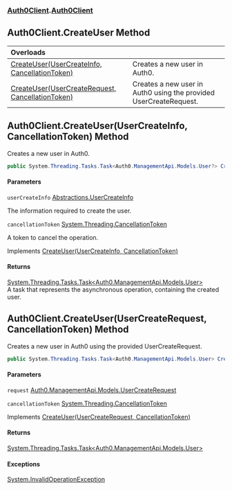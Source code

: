 ### [Auth0Client](../index.md 'Auth0Client').[Auth0Client](index.md 'Auth0Client\.Auth0Client')

## Auth0Client\.CreateUser Method

| Overloads | |
| :--- | :--- |
| [CreateUser\(UserCreateInfo, CancellationToken\)](CreateUser.md#global__Auth0Client.Auth0Client.CreateUser(Abstractions.UserCreateInfo,System.Threading.CancellationToken) 'global::Auth0Client\.Auth0Client\.CreateUser\(Abstractions\.UserCreateInfo, System\.Threading\.CancellationToken\)') | Creates a new user in Auth0\. |
| [CreateUser\(UserCreateRequest, CancellationToken\)](CreateUser.md#global__Auth0Client.Auth0Client.CreateUser(Auth0.ManagementApi.Models.UserCreateRequest,System.Threading.CancellationToken) 'global::Auth0Client\.Auth0Client\.CreateUser\(Auth0\.ManagementApi\.Models\.UserCreateRequest, System\.Threading\.CancellationToken\)') | Creates a new user in Auth0 using the provided UserCreateRequest\. |

<a name='global__Auth0Client.Auth0Client.CreateUser(Abstractions.UserCreateInfo,System.Threading.CancellationToken)'></a>

## Auth0Client\.CreateUser\(UserCreateInfo, CancellationToken\) Method

Creates a new user in Auth0\.

```csharp
public System.Threading.Tasks.Task<Auth0.ManagementApi.Models.User?> CreateUser(Abstractions.UserCreateInfo userCreateInfo, System.Threading.CancellationToken cancellationToken);
```
#### Parameters

<a name='global__Auth0Client.Auth0Client.CreateUser(Abstractions.UserCreateInfo,System.Threading.CancellationToken).userCreateInfo'></a>

`userCreateInfo` [Abstractions\.UserCreateInfo](https://learn.microsoft.com/en-us/dotnet/api/abstractions.usercreateinfo 'Abstractions\.UserCreateInfo')

The information required to create the user\.

<a name='global__Auth0Client.Auth0Client.CreateUser(Abstractions.UserCreateInfo,System.Threading.CancellationToken).cancellationToken'></a>

`cancellationToken` [System\.Threading\.CancellationToken](https://learn.microsoft.com/en-us/dotnet/api/system.threading.cancellationtoken 'System\.Threading\.CancellationToken')

A token to cancel the operation\.

Implements [CreateUser\(UserCreateInfo, CancellationToken\)](https://learn.microsoft.com/en-us/dotnet/api/abstractions.iuserservice.createuser#abstractions-iuserservice-createuser(abstractions-usercreateinfo-system-threading-cancellationtoken) 'Abstractions\.IUserService\.CreateUser\(Abstractions\.UserCreateInfo,System\.Threading\.CancellationToken\)')

#### Returns
[System\.Threading\.Tasks\.Task&lt;](https://learn.microsoft.com/en-us/dotnet/api/system.threading.tasks.task-1 'System\.Threading\.Tasks\.Task\`1')[Auth0\.ManagementApi\.Models\.User](https://learn.microsoft.com/en-us/dotnet/api/auth0.managementapi.models.user 'Auth0\.ManagementApi\.Models\.User')[&gt;](https://learn.microsoft.com/en-us/dotnet/api/system.threading.tasks.task-1 'System\.Threading\.Tasks\.Task\`1')  
A task that represents the asynchronous operation, containing the created user\.

<a name='global__Auth0Client.Auth0Client.CreateUser(Auth0.ManagementApi.Models.UserCreateRequest,System.Threading.CancellationToken)'></a>

## Auth0Client\.CreateUser\(UserCreateRequest, CancellationToken\) Method

Creates a new user in Auth0 using the provided UserCreateRequest\.

```csharp
public System.Threading.Tasks.Task<Auth0.ManagementApi.Models.User> CreateUser(Auth0.ManagementApi.Models.UserCreateRequest request, System.Threading.CancellationToken cancellationToken);
```
#### Parameters

<a name='global__Auth0Client.Auth0Client.CreateUser(Auth0.ManagementApi.Models.UserCreateRequest,System.Threading.CancellationToken).request'></a>

`request` [Auth0\.ManagementApi\.Models\.UserCreateRequest](https://learn.microsoft.com/en-us/dotnet/api/auth0.managementapi.models.usercreaterequest 'Auth0\.ManagementApi\.Models\.UserCreateRequest')

<a name='global__Auth0Client.Auth0Client.CreateUser(Auth0.ManagementApi.Models.UserCreateRequest,System.Threading.CancellationToken).cancellationToken'></a>

`cancellationToken` [System\.Threading\.CancellationToken](https://learn.microsoft.com/en-us/dotnet/api/system.threading.cancellationtoken 'System\.Threading\.CancellationToken')

Implements [CreateUser\(UserCreateRequest, CancellationToken\)](https://learn.microsoft.com/en-us/dotnet/api/abstractions.iuserservice.createuser#abstractions-iuserservice-createuser(auth0-managementapi-models-usercreaterequest-system-threading-cancellationtoken) 'Abstractions\.IUserService\.CreateUser\(Auth0\.ManagementApi\.Models\.UserCreateRequest,System\.Threading\.CancellationToken\)')

#### Returns
[System\.Threading\.Tasks\.Task&lt;](https://learn.microsoft.com/en-us/dotnet/api/system.threading.tasks.task-1 'System\.Threading\.Tasks\.Task\`1')[Auth0\.ManagementApi\.Models\.User](https://learn.microsoft.com/en-us/dotnet/api/auth0.managementapi.models.user 'Auth0\.ManagementApi\.Models\.User')[&gt;](https://learn.microsoft.com/en-us/dotnet/api/system.threading.tasks.task-1 'System\.Threading\.Tasks\.Task\`1')

#### Exceptions

[System\.InvalidOperationException](https://learn.microsoft.com/en-us/dotnet/api/system.invalidoperationexception 'System\.InvalidOperationException')